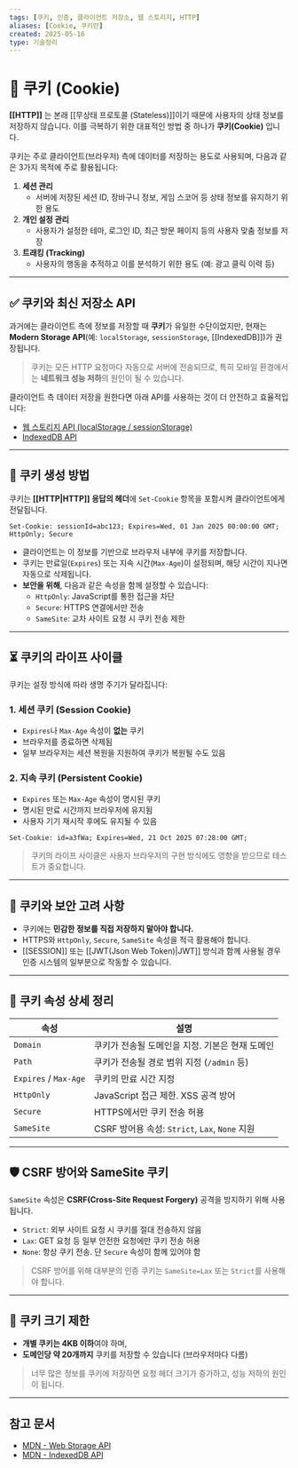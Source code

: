 ```yaml
---
tags: [쿠키, 인증, 클라이언트 저장소, 웹 스토리지, HTTP]
aliases: [Cookie, 쿠키란]
created: 2025-05-16
type: 기술정리
---
```


# 📘 쿠키 (Cookie)

**[[HTTP]]** 는 본래 [[무상태 프로토콜 (Stateless)]]이기 때문에 사용자의 상태 정보를 저장하지 않습니다. 이를 극복하기 위한 대표적인 방법 중 하나가 **쿠키(Cookie)** 입니다.

쿠키는 주로 클라이언트(브라우저) 측에 데이터를 저장하는 용도로 사용되며, 다음과 같은 3가지 목적에 주로 활용됩니다:

1. **세션 관리**  
   - 서버에 저장된 세션 ID, 장바구니 정보, 게임 스코어 등 상태 정보를 유지하기 위한 용도
2. **개인 설정 관리**  
   - 사용자가 설정한 테마, 로그인 ID, 최근 방문 페이지 등의 사용자 맞춤 정보를 저장
3. **트래킹 (Tracking)**  
   - 사용자의 행동을 추적하고 이를 분석하기 위한 용도 (예: 광고 클릭 이력 등)

---

## ✅ 쿠키와 최신 저장소 API

과거에는 클라이언트 측에 정보를 저장할 때 **쿠키**가 유일한 수단이었지만, 현재는 **Modern Storage API**(예: `localStorage`, `sessionStorage`, [[IndexedDB]])가 권장됩니다.

> 쿠키는 모든 HTTP 요청마다 자동으로 서버에 전송되므로, 특히 모바일 환경에서는 **네트워크 성능 저하**의 원인이 될 수 있습니다.

클라이언트 측 데이터 저장을 원한다면 아래 API를 사용하는 것이 더 안전하고 효율적입니다:

- [웹 스토리지 API (localStorage / sessionStorage)](https://developer.mozilla.org/ko/docs/Web/API/Web_Storage_API)
- [IndexedDB API](https://developer.mozilla.org/ko/docs/Web/API/IndexedDB_API)

---

## 🍪 쿠키 생성 방법

쿠키는 **[[HTTP|HTTP]] 응답의 헤더**에 `Set-Cookie` 항목을 포함시켜 클라이언트에게 전달됩니다.

```http
Set-Cookie: sessionId=abc123; Expires=Wed, 01 Jan 2025 00:00:00 GMT; HttpOnly; Secure
```

- 클라이언트는 이 정보를 기반으로 브라우저 내부에 쿠키를 저장합니다.
- 쿠키는 만료일(`Expires`) 또는 지속 시간(`Max-Age`)이 설정되며, 해당 시간이 지나면 자동으로 삭제됩니다.
- **보안을 위해**, 다음과 같은 속성을 함께 설정할 수 있습니다:
  - `HttpOnly`: JavaScript를 통한 접근을 차단
  - `Secure`: HTTPS 연결에서만 전송
  - `SameSite`: 교차 사이트 요청 시 쿠키 전송 제한

---

## ⏳ 쿠키의 라이프 사이클

쿠키는 설정 방식에 따라 생명 주기가 달라집니다:

### 1. 세션 쿠키 (Session Cookie)
- `Expires`나 `Max-Age` 속성이 **없는** 쿠키
- 브라우저를 종료하면 삭제됨
- 일부 브라우저는 세션 복원을 지원하여 쿠키가 복원될 수도 있음

### 2. 지속 쿠키 (Persistent Cookie)
- `Expires` 또는 `Max-Age` 속성이 명시된 쿠키
- 명시된 만료 시간까지 브라우저에 유지됨
- 사용자 기기 재시작 후에도 유지될 수 있음

```http
Set-Cookie: id=a3fWa; Expires=Wed, 21 Oct 2025 07:28:00 GMT;
```

> 쿠키의 라이프 사이클은 사용자 브라우저의 구현 방식에도 영향을 받으므로 테스트가 중요합니다.

---

## 🔐 쿠키와 보안 고려 사항

- 쿠키에는 **민감한 정보를 직접 저장하지 말아야 합니다.**
- HTTPS와 `HttpOnly`, `Secure`, `SameSite` 속성을 적극 활용해야 합니다.
- [[SESSION]] 또는 [[JWT(Json Web Token)|JWT]] 방식과 함께 사용될 경우 인증 시스템의 일부분으로 작동할 수 있습니다.

---

## 📌 쿠키 속성 상세 정리

| 속성 | 설명 |
|------|------|
| `Domain` | 쿠키가 전송될 도메인을 지정. 기본은 현재 도메인 |
| `Path` | 쿠키가 전송될 경로 범위 지정 (`/admin` 등) |
| `Expires` / `Max-Age` | 쿠키의 만료 시간 지정 |
| `HttpOnly` | JavaScript 접근 제한. XSS 공격 방어 |
| `Secure` | HTTPS에서만 쿠키 전송 허용 |
| `SameSite` | CSRF 방어용 속성: `Strict`, `Lax`, `None` 지원 |

---

## 🛡️ CSRF 방어와 SameSite 쿠키

`SameSite` 속성은 **CSRF(Cross-Site Request Forgery)** 공격을 방지하기 위해 사용됩니다.

- `Strict`: 외부 사이트 요청 시 쿠키를 절대 전송하지 않음
- `Lax`: GET 요청 등 일부 안전한 요청에만 쿠키 전송 허용
- `None`: 항상 쿠키 전송. 단 `Secure` 속성이 함께 있어야 함

> CSRF 방어를 위해 대부분의 인증 쿠키는 `SameSite=Lax` 또는 `Strict`를 사용해야 합니다.

---

## 🔁 쿠키 크기 제한

- **개별 쿠키는 4KB 이하**여야 하며,
- **도메인당 약 20개까지** 쿠키를 저장할 수 있습니다 (브라우저마다 다름)

> 너무 많은 정보를 쿠키에 저장하면 요청 헤더 크기가 증가하고, 성능 저하의 원인이 됩니다.

---

## 참고 문서

- [MDN - Web Storage API](https://developer.mozilla.org/ko/docs/Web/API/Web_Storage_API)  
- [MDN - IndexedDB API](https://developer.mozilla.org/ko/docs/Web/API/IndexedDB_API)
